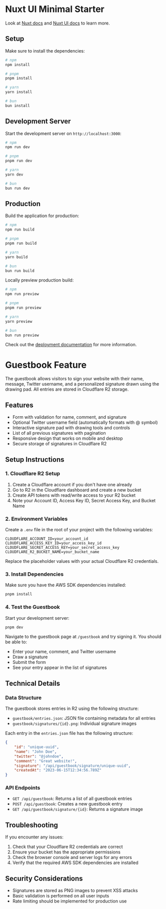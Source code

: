 # Nuxt UI Minimal Starter

Look at [Nuxt docs](https://nuxt.com/docs/getting-started/introduction) and [Nuxt UI docs](https://ui.nuxt.com) to learn more.

## Setup

Make sure to install the dependencies:

```bash
# npm
npm install

# pnpm
pnpm install

# yarn
yarn install

# bun
bun install
```

## Development Server

Start the development server on `http://localhost:3000`:

```bash
# npm
npm run dev

# pnpm
pnpm run dev

# yarn
yarn dev

# bun
bun run dev
```

## Production

Build the application for production:

```bash
# npm
npm run build

# pnpm
pnpm run build

# yarn
yarn build

# bun
bun run build
```

Locally preview production build:

```bash
# npm
npm run preview

# pnpm
pnpm run preview

# yarn
yarn preview

# bun
bun run preview
```

Check out the [deployment documentation](https://nuxt.com/docs/getting-started/deployment) for more information.

# Guestbook Feature

The guestbook allows visitors to sign your website with their name, message, Twitter username, and a personalized signature drawn using the drawing pad. All entries are stored in Cloudflare R2 storage.

## Features

- Form with validation for name, comment, and signature
- Optional Twitter username field (automatically formats with @ symbol)
- Interactive signature pad with drawing tools and controls
- List of all previous signatures with pagination
- Responsive design that works on mobile and desktop
- Secure storage of signatures in Cloudflare R2

## Setup Instructions

### 1. Cloudflare R2 Setup

1. Create a Cloudflare account if you don't have one already
2. Go to R2 in the Cloudflare dashboard and create a new bucket
3. Create API tokens with read/write access to your R2 bucket
4. Note your Account ID, Access Key ID, Secret Access Key, and Bucket Name

### 2. Environment Variables

Create a `.env` file in the root of your project with the following variables:

```
CLOUDFLARE_ACCOUNT_ID=your_account_id
CLOUDFLARE_ACCESS_KEY_ID=your_access_key_id
CLOUDFLARE_SECRET_ACCESS_KEY=your_secret_access_key
CLOUDFLARE_R2_BUCKET_NAME=your_bucket_name
```

Replace the placeholder values with your actual Cloudflare R2 credentials.

### 3. Install Dependencies

Make sure you have the AWS SDK dependencies installed:

```bash
pnpm install
```

### 4. Test the Guestbook

Start your development server:

```bash
pnpm dev
```

Navigate to the guestbook page at `/guestbook` and try signing it. You should be able to:

- Enter your name, comment, and Twitter username
- Draw a signature
- Submit the form
- See your entry appear in the list of signatures

## Technical Details

### Data Structure

The guestbook stores entries in R2 using the following structure:

- `guestbook/entries.json`: JSON file containing metadata for all entries
- `guestbook/signatures/{id}.png`: Individual signature images

Each entry in the `entries.json` file has the following structure:

```json
{
	"id": "unique-uuid",
	"name": "John Doe",
	"twitter": "@johndoe",
	"comment": "Great website!",
	"signature": "/api/guestbook/signature/unique-uuid",
	"createdAt": "2023-06-15T12:34:56.789Z"
}
```

### API Endpoints

- `GET /api/guestbook`: Returns a list of all guestbook entries
- `POST /api/guestbook`: Creates a new guestbook entry
- `GET /api/guestbook/signature/{id}`: Returns a signature image

## Troubleshooting

If you encounter any issues:

1. Check that your Cloudflare R2 credentials are correct
2. Ensure your bucket has the appropriate permissions
3. Check the browser console and server logs for any errors
4. Verify that the required AWS SDK dependencies are installed

## Security Considerations

- Signatures are stored as PNG images to prevent XSS attacks
- Basic validation is performed on all user inputs
- Rate limiting should be implemented for production use
